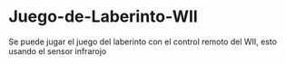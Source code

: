 # Juego-de-Laberinto-WII
Se puede jugar el juego del laberinto con el control remoto del WII, esto usando el sensor infrarojo
